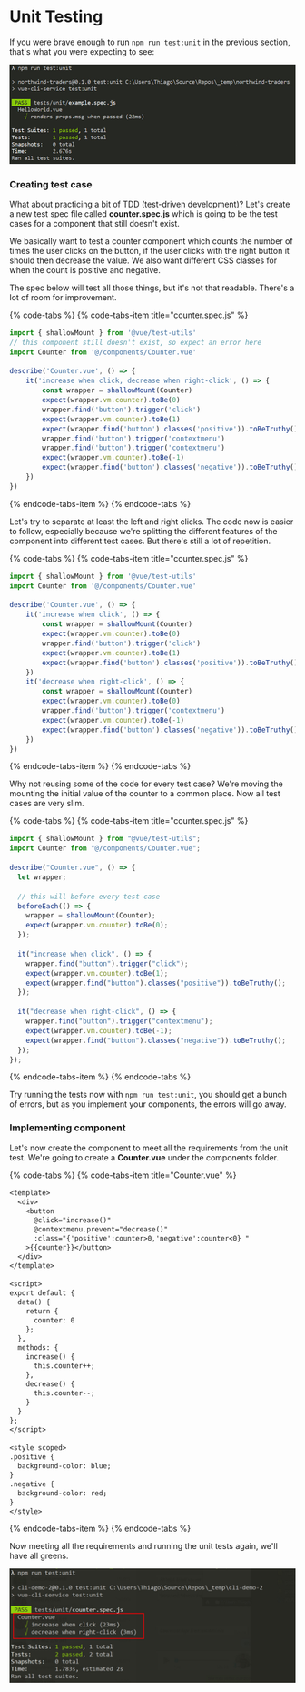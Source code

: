 # Unit Testing

If you were brave enough to run `npm run test:unit` in the previous section, that's what you were expecting to see:

![By default Jest automatically creates a sample test and it does pass :\)](../.gitbook/assets/unit-test-run.jpg)

### Creating test case

What about practicing a bit of TDD \(test-driven development\)? Let's create a new test spec file called **counter.spec.js** which is going to be the test cases for a component that still doesn't exist.

We basically want to test a counter component which counts the number of times the user clicks on the button, if the user clicks with the right button it should then decrease the value. We also want different CSS classes for when the count is positive and negative.

The spec below will test all those things, but it's not that readable. There's a lot of room for improvement. 

{% code-tabs %}
{% code-tabs-item title="counter.spec.js" %}
```javascript
import { shallowMount } from '@vue/test-utils'
// this component still doesn't exist, so expect an error here
import Counter from '@/components/Counter.vue'

describe('Counter.vue', () => {
    it('increase when click, decrease when right-click', () => {
        const wrapper = shallowMount(Counter)
        expect(wrapper.vm.counter).toBe(0)
        wrapper.find('button').trigger('click')
        expect(wrapper.vm.counter).toBe(1)
        expect(wrapper.find('button').classes('positive')).toBeTruthy()
        wrapper.find('button').trigger('contextmenu')
        wrapper.find('button').trigger('contextmenu')
        expect(wrapper.vm.counter).toBe(-1)
        expect(wrapper.find('button').classes('negative')).toBeTruthy()
    })
})
```
{% endcode-tabs-item %}
{% endcode-tabs %}

Let's try to separate at least the left and right clicks. The code now is easier to follow, especially because we're splitting the different features of the component into different test cases. But there's still a lot of repetition.

{% code-tabs %}
{% code-tabs-item title="counter.spec.js" %}
```javascript
import { shallowMount } from '@vue/test-utils'
import Counter from '@/components/Counter.vue'

describe('Counter.vue', () => {
    it('increase when click', () => {
        const wrapper = shallowMount(Counter)
        expect(wrapper.vm.counter).toBe(0)
        wrapper.find('button').trigger('click')
        expect(wrapper.vm.counter).toBe(1)
        expect(wrapper.find('button').classes('positive')).toBeTruthy()
    })
    it('decrease when right-click', () => {
        const wrapper = shallowMount(Counter)
        expect(wrapper.vm.counter).toBe(0)
        wrapper.find('button').trigger('contextmenu')
        expect(wrapper.vm.counter).toBe(-1)
        expect(wrapper.find('button').classes('negative')).toBeTruthy()
    })
})
```
{% endcode-tabs-item %}
{% endcode-tabs %}

Why not reusing some of the code for every test case? We're moving the mounting the initial value of the counter to a common place. Now all test cases are very slim.

{% code-tabs %}
{% code-tabs-item title="counter.spec.js" %}
```javascript
import { shallowMount } from "@vue/test-utils";
import Counter from "@/components/Counter.vue";

describe("Counter.vue", () => {
  let wrapper;

  // this will before every test case
  beforeEach(() => {
    wrapper = shallowMount(Counter);
    expect(wrapper.vm.counter).toBe(0);
  });

  it("increase when click", () => {
    wrapper.find("button").trigger("click");
    expect(wrapper.vm.counter).toBe(1);
    expect(wrapper.find("button").classes("positive")).toBeTruthy();
  });

  it("decrease when right-click", () => {
    wrapper.find("button").trigger("contextmenu");
    expect(wrapper.vm.counter).toBe(-1);
    expect(wrapper.find("button").classes("negative")).toBeTruthy();
  });
});

```
{% endcode-tabs-item %}
{% endcode-tabs %}

Try running the tests now with `npm run test:unit`, you should get a bunch of errors, but as you implement your components, the errors will go away.

### Implementing component

Let's now create the component to meet all the requirements from the unit test. We're going to create a **Counter.vue** under the components folder.

{% code-tabs %}
{% code-tabs-item title="Counter.vue" %}
```markup
<template>
  <div>
    <button
      @click="increase()"
      @contextmenu.prevent="decrease()"
      :class="{'positive':counter>0,'negative':counter<0} "
    >{{counter}}</button>
  </div>
</template>

<script>
export default {
  data() {
    return {
      counter: 0
    };
  },
  methods: {
    increase() {
      this.counter++;
    },
    decrease() {
      this.counter--;
    }
  }
};
</script>

<style scoped>
.positive {
  background-color: blue;
}
.negative {
  background-color: red;
}
</style>
```
{% endcode-tabs-item %}
{% endcode-tabs %}

Now meeting all the requirements and running the unit tests again, we'll have all greens.

![](../.gitbook/assets/test-unit-run-pass.jpg)

